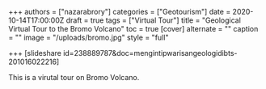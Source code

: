 +++
authors = ["nazarabrory"]
categories = ["Geotourism"]
date = 2020-10-14T17:00:00Z
draft = true
tags = ["Virtual Tour"]
title = "Geological Virtual Tour to the Bromo Volcano"
toc = true
[cover]
alternate = ""
caption = ""
image = "/uploads/bromo.jpg"
style = "full"

+++
\[slideshare id=238889787&doc=mengintipwarisangeologidibts-201016022216\]

This is a virutal tour on Bromo Volcano.
